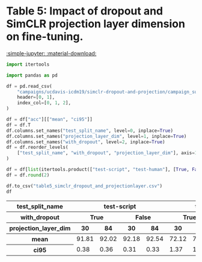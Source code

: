 
<style>
code.outputcode {
    background-color: white;
    border-left: solid 2px #4051b5;
    line-height:normal;
    font-family:Menlo,'DejaVu Sans Mono',consolas,'Courier New',monospace;
}
pre.outputcode {
    background-color: white;
    border-left: solid 2px #4051b5;
    line-height:normal;
    font-family:Menlo,'DejaVu Sans Mono',consolas,'Courier New',monospace;
    padding-left: 15px;
}
.ansi-red-fg {
  color: #e75c58;
}
.ansi-blue-fg {
  color: #208ffb;
}
</style>
# Table 5: Impact of dropout and SimCLR projection layer dimension on fine-tuning.

[:simple-jupyter: :material-download:](../../paper_tables_and_figures/table5_simclr_dropout_and_projectionlayer/table5_simclr_dropout_and_projectionlayer.ipynb)


```python
import itertools

import pandas as pd
```

```python
df = pd.read_csv(
    "campaigns/ucdavis-icdm19/simclr-dropout-and-projection/campaign_summary/simclr-dropout-and-projection/summary_flowpic_dim_32.csv",
    header=[0, 1],
    index_col=[0, 1, 2],
)

df = df["acc"][["mean", "ci95"]]
df = df.T
df.columns.set_names("test_split_name", level=0, inplace=True)
df.columns.set_names("projection_layer_dim", level=1, inplace=True)
df.columns.set_names("with_dropout", level=2, inplace=True)
df = df.reorder_levels(
    ["test_split_name", "with_dropout", "projection_layer_dim"], axis=1
)

df = df[list(itertools.product(["test-script", "test-human"], [True, False], [30, 84]))]
df = df.round(2)

df.to_csv("table5_simclr_dropout_and_projectionlayer.csv")
df
```



<div class="md-typeset__scrollwrap">
<div class="md-typeset__table">
<table>
<thead>
<tr>
<th>test_split_name</th>
<th colspan="4" halign="left">test-script</th>
<th colspan="4" halign="left">test-human</th>
</tr>
<tr>
<th>with_dropout</th>
<th colspan="2" halign="left">True</th>
<th colspan="2" halign="left">False</th>
<th colspan="2" halign="left">True</th>
<th colspan="2" halign="left">False</th>
</tr>
<tr>
<th>projection_layer_dim</th>
<th>30</th>
<th>84</th>
<th>30</th>
<th>84</th>
<th>30</th>
<th>84</th>
<th>30</th>
<th>84</th>
</tr>
</thead>
<tbody>
<tr>
<th>mean</th>
<td>91.81</td>
<td>92.02</td>
<td>92.18</td>
<td>92.54</td>
<td>72.12</td>
<td>73.31</td>
<td>74.69</td>
<td>74.35</td>
</tr>
<tr>
<th>ci95</th>
<td>0.38</td>
<td>0.36</td>
<td>0.31</td>
<td>0.33</td>
<td>1.37</td>
<td>1.04</td>
<td>1.13</td>
<td>1.38</td>
</tr>
</tbody>
</table>
</div>
</div>


